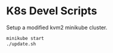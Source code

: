 # K8s Devel Scripts

Setup a modified kvm2 minikube cluster.

```bash
minikube start
./update.sh
```
